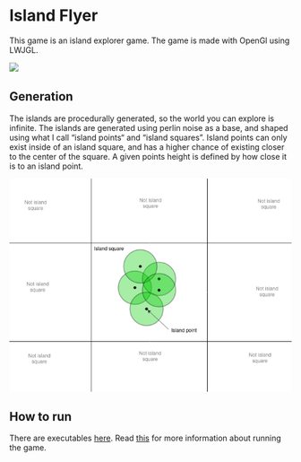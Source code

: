 # Island Flyer

This game is an island explorer game. The game is made with OpenGl using LWJGL.

![](recording.gif)

## Generation

The islands are procedurally generated, so the world you can explore is infinite.
The islands are generated using perlin noise as a base, and shaped using what I call “island points“ and “island squares”. Island points can only exist inside of an island square, and has a higher chance of existing closer to the center of the square. A given points height is defined by how close it is to an island point.

![](diagram.png)

## How to run

There are executables [here](./executables). Read [this](./executables/Running.md) for more information about running the game.
